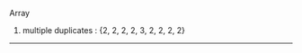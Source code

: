 Array

1) multiple duplicates   :   {2, 2, 2, 2, 3, 2, 2, 2, 2}


----------------------------------------------------------------------------------------------------------------
